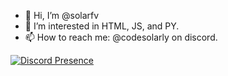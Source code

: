 - 👋 Hi, I’m @solarfv
- 👀 I’m interested in HTML, JS, and PY.
- 📫 How to reach me: @codesolarly on discord.
  
[![Discord Presence](https://lanyard.cnrad.dev/api/1167562687337746492)](https://discord.com/users/1167562687337746492)

<!---
nahsolar/nahsolar is a ✨ special ✨ repository because its `README.md` (this file) appears on your GitHub profile.
You can click the Preview link to take a look at your changes.
--->
